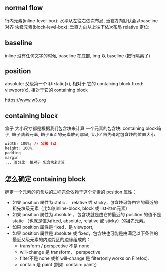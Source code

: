 ## normal flow
行内元素(inline-level-box): 水平从左往右依次布局, 垂直方向默认会以baseline对齐
块级元素(block-level-box): 垂直方向从上往下依次布局
relative 定位:

## baseline
inline 没有任何文字的时候, baseline 在底部, img 以 baseline (把行隔离了)

## position
absolute: 父级第一个 非 static(x), 相对于 它的 containing block
fixed: viewport(x), 相对于它的 containing block

https://www.w3.org

## containing block
盒子 大小尺寸都是根据我们包含块来计算
一个元素的包含块: containing block箱子, 箱子装着元素, 箱子里面的元素放到哪里, 大小?
首先确定包含块的位置大小

```css
width: 100%; // 父级 (x)
height: 100%;
padding
margin
... 百分比: 相对于 包含块来计算
```

## 怎么确定 containing block

确定一个元素的包含块的过程完全依赖于这个元素的 position 属性：

- 如果 position 属性为 static 、 relative 或 sticky，包含块可能由它的最近的祖先块级元素（比如说inline-block, block 或 list-item元素）
- 如果 position 属性为 absolute ，包含块就是由它的最近的 position 的值不是 static （也就是值为fixed, absolute, relative 或 sticky）的祖先元素。
- 如果 position 属性是 fixed，是 viewport,
- 如果 position 属性是 absolute 或 fixed，包含块也可能是由满足以下条件的最近父级元素的内边距区的边缘组成的：
  - transform / perspective 不是 none
  - will-change 是 transform， perspective
  - filter不是 none 或者 will-change 是 filter(only works on Firefox).
  - contain 是 paint (例如: contain: paint;)
